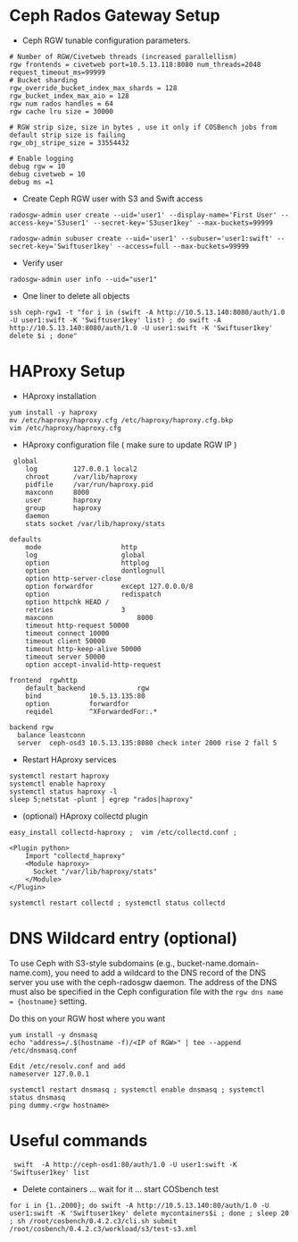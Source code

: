 Ceph Rados Gateway Setup
=======================
- Ceph RGW tunable configuration parameters. 
```
# Number of RGW/Civetweb threads (increased parallellism)
rgw frontends = civetweb port=10.5.13.118:8080 num_threads=2048 request_timeout_ms=99999
# Bucket sharding
rgw_override_bucket_index_max_shards = 128
rgw_bucket_index_max_aio = 128
rgw num rados handles = 64
rgw cache lru size = 30000

# RGW strip size, size in bytes , use it only if COSBench jobs from default strip size is failing
rgw_obj_stripe_size = 33554432 

# Enable logging
debug rgw = 10
debug civetweb = 10
debug ms =1
```
- Create Ceph RGW user with S3 and Swift access
```
radosgw-admin user create --uid='user1' --display-name='First User' --access-key='S3user1' --secret-key='S3user1key' --max-buckets=99999
```

```
radosgw-admin subuser create --uid='user1' --subuser='user1:swift' --secret-key='Swiftuser1key' --access=full --max-buckets=99999
```
- Verify user
```
radosgw-admin user info --uid="user1"
```
- One liner to delete all objects
```
ssh ceph-rgw1 -t "for i in (swift -A http://10.5.13.140:8080/auth/1.0 -U user1:swift -K 'Swiftuser1key' list) ; do swift -A http://10.5.13.140:8080/auth/1.0 -U user1:swift -K 'Swiftuser1key' delete $i ; done"
```

HAProxy Setup
=============
- HAproxy installation
```
yum install -y haproxy
mv /etc/haproxy/haproxy.cfg /etc/haproxy/haproxy.cfg.bkp
vim /etc/haproxy/haproxy.cfg
```
- HAproxy configuration file ( make sure to update RGW IP )
```
 global
    log         127.0.0.1 local2
    chroot      /var/lib/haproxy
    pidfile     /var/run/haproxy.pid
    maxconn     8000
    user        haproxy
    group       haproxy
    daemon
    stats socket /var/lib/haproxy/stats

defaults
    mode                    http
    log                     global
    option                  httplog
    option                  dontlognull
    option http-server-close
    option forwardfor       except 127.0.0.0/8
    option                  redispatch
    option httpchk HEAD /
    retries                 3
    maxconn                     8000
    timeout http-request 50000
    timeout connect 10000
    timeout client 50000
    timeout http-keep-alive 50000
    timeout server 50000
    option accept-invalid-http-request

frontend  rgwhttp
    default_backend             rgw
    bind			10.5.13.135:80
    option 			forwardfor
    reqidel 		^X­Forwarded­For:.*

backend rgw
  balance leastconn
  server  ceph-osd3 10.5.13.135:8080 check inter 2000 rise 2 fall 5
```
- Restart HAproxy services
```
systemctl restart haproxy 
systemctl enable haproxy
systemctl status haproxy -l
sleep 5;netstat -plunt | egrep "rados|haproxy"
```
- (optional) HAproxy collectd plugin
```
easy_install collectd-haproxy ;  vim /etc/collectd.conf ; 
```
```
<Plugin python>
    Import "collectd_haproxy"
    <Module haproxy>
      Socket "/var/lib/haproxy/stats"
    </Module>
</Plugin>
```
```
systemctl restart collectd ; systemctl status collectd
```

DNS Wildcard entry (optional)
=============================
To use Ceph with S3-style subdomains (e.g., bucket-name.domain-name.com), you need to add a wildcard to the DNS record of the DNS server you use with the ceph-radosgw daemon.
The address of the DNS must also be specified in the Ceph configuration file with the ``rgw dns name = {hostname}`` setting.

Do this on your RGW host where you want 
```
yum install -y dnsmasq
echo "address=/.$(hostname -f)/<IP of RGW>" | tee --append /etc/dnsmasq.conf

Edit /etc/resolv.conf and add 
nameserver 127.0.0.1

systemctl restart dnsmasq ; systemctl enable dnsmasq ; systemctl status dnsmasq
ping dummy.<rgw hostname>
```

Useful commands
====================

```
 swift  -A http://ceph-osd1:80/auth/1.0 -U user1:swift -K 'Swiftuser1key' list
```

- Delete containers ... wait for it ... start COSbench test

```
for i in {1..2000}; do swift -A http://10.5.13.140:80/auth/1.0 -U user1:swift -K 'Swiftuser1key' delete mycontainers$i ; done ; sleep 20 ; sh /root/cosbench/0.4.2.c3/cli.sh submit /root/cosbench/0.4.2.c3/workload/s3/test-s3.xml

```
